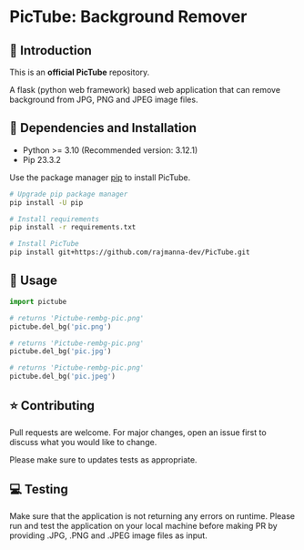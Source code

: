 # PicTube: Background Remover

## 🗿 Introduction
This is an <b>official PicTube</b> repository.

A flask (python web framework) based web application 
that can remove background from JPG, PNG and JPEG image 
files.

## 🔧 Dependencies and Installation

* Python >= 3.10 (Recommended version: 3.12.1)
* Pip 23.3.2

Use the package manager [pip](https://pip.pypa.io/en/stable/) to install PicTube.

```bash
# Upgrade pip package manager
pip install -U pip

# Install requirements
pip install -r requirements.txt

# Install PicTube
pip install git+https://github.com/rajmanna-dev/PicTube.git
```

## 🚀 Usage

```python
import pictube

# returns 'Pictube-rembg-pic.png'
pictube.del_bg('pic.png')

# returns 'Pictube-rembg-pic.png'
pictube.del_bg('pic.jpg')

# returns 'Pictube-rembg-pic.png'
pictube.del_bg('pic.jpeg')
```

## ⭐ Contributing

Pull requests are welcome. For major changes, 
open an issue first to discuss what you would like to change.

Please make sure to updates tests as appropriate.

## 💻 Testing

Make sure that the application is not returning any 
errors on runtime. Please run and test the application 
on your local machine before making PR by providing .JPG,
.PNG and .JPEG image files as input.

